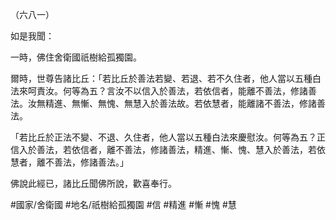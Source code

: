 （六八一）

如是我聞：

一時，佛住舍衛國祇樹給孤獨園。

爾時，世尊告諸比丘：「若比丘於善法若變、若退、若不久住者，他人當以五種白法來呵責汝。何等為五？言汝不以信入於善法，若依信者，能離不善法，修諸善法。汝無精進、無慚、無愧、無慧入於善法故。若依慧者，能離諸不善法，修諸善法。

「若比丘於正法不變、不退、久住者，他人當以五種白法來慶慰汝。何等為五？正信入於善法，若依信者，離不善法，修諸善法，精進、慚、愧、慧入於善法，若依慧者，離不善法，修諸善法。」

佛說此經已，諸比丘聞佛所說，歡喜奉行。

#國家/舍衛國
#地名/祇樹給孤獨園
#信
#精進
#慚
#愧
#慧
